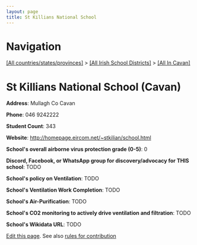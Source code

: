 ```yaml
---
layout: page
title: St Killians National School
---
```

# Navigation

[[All countries/states/provinces]](../../..) > [[All Irish School Districts]](../..) > [[All In Cavan]](..)

# St Killians National School (Cavan)

**Address**: Mullagh Co Cavan

**Phone**: 046 9242222

**Student Count**: 343

**Website**: <http://homepage.eircom.net/~stkilian/school.html>

**School's overall airborne virus protection grade (0-5)**: 0

**Discord, Facebook, or WhatsApp group for discovery/advocacy for THIS school**: TODO

**School's policy on Ventilation**: TODO

**School's Ventilation Work Completion**: TODO

**School's Air-Purification**: TODO

**School's CO2 monitoring to actively drive ventilation and filtration**: TODO

**School's Wikidata URL**: TODO


[Edit this page](https://github.com/ventilate-schools/Ireland/edit/main/./Cavan/St_Killians_National_School.md). See also [rules for contribution](../../../contribution-rules/)